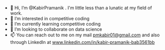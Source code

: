 - 👋 Hi, I’m @KabirPramanik . I'm little less than a lunatic at my field of work.
- 👀 I’m interested in competitive coding
- 🌱 I’m currently learning competitive coding
- 💞️ I’m looking to collaborate on data science
- 📫 You can reach out to me on my mail pmkabir01@gmail.com and also through LinkedIn at www.linkedin.com/in/kabir-pramanik-bab3561bb
<!---
KabirPramanik/KabirPramanik is a ✨ special ✨ repository because its `README.md` (this file) appears on your GitHub profile.
You can click the Preview link to take a look at your changes.
--->
